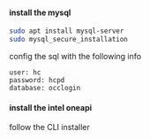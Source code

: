 #### install the mysql
```bash
sudo apt install mysql-server
sudo mysql_secure_installation
```
config the sql with the following info
```
user: hc
password: hcpd
database: occlogin

```


#### install the intel oneapi
follow the CLI installer
